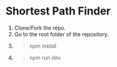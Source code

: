 # Shortest Path Finder

1. Clone/Fork the repo.
2. Go to the root folder of the repository.
3. > npm install
4. > npm run dev
